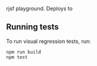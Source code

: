 rjsf playground. Deploys to

## Running tests

To run visual regression tests, run:

```
npm run build
npm test
```
